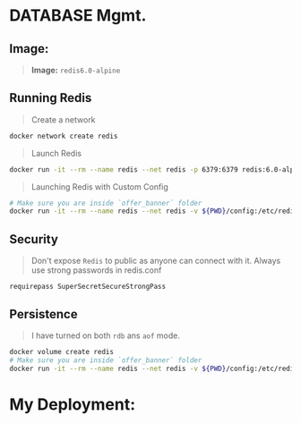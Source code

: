 # DATABASE Mgmt.

## Image:

> **Image:** `redis6.0-alpine`

## Running Redis

> Create a network
```bash
docker network create redis
```

> Launch Redis
```bash
docker run -it --rm --name redis --net redis -p 6379:6379 redis:6.0-alpine
```

> Launching Redis with Custom Config
```bash
# Make sure you are inside `offer_banner` folder
docker run -it --rm --name redis --net redis -v ${PWD}/config:/etc/redis/ redis:6.0-alpine redis-server /etc/redis/redis.conf
```

## Security

> Don't expose `Redis` to public as anyone can connect with it. Always use strong passwords in redis.conf

```
requirepass SuperSecretSecureStrongPass
```

## Persistence
> I have turned on both `rdb` ans `aof` mode.

```bash
docker volume create redis
# Make sure you are inside `offer_banner` folder
docker run -it --rm --name redis --net redis -v ${PWD}/config:/etc/redis/ -v redis:/data/ redis:6.0-alpine redis-server /etc/redis/redis.conf
```

# My Deployment:

